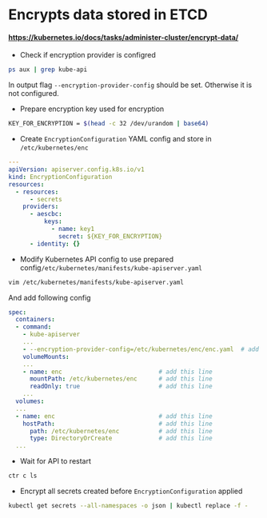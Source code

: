 # Encrypts data stored in ETCD
#### https://kubernetes.io/docs/tasks/administer-cluster/encrypt-data/

- Check if encryption provider is configred

```bash
ps aux | grep kube-api
```

In output flag `--encryption-provider-config` should be set. Otherwise it is not configured.

- Prepare encryption key used for encryption

```bash
KEY_FOR_ENCRYPTION = $(head -c 32 /dev/urandom | base64)
```

- Create `EncryptionConfiguration` YAML config and store in `/etc/kubernetes/enc`
```YAML
---
apiVersion: apiserver.config.k8s.io/v1
kind: EncryptionConfiguration
resources:
  - resources:
      - secrets
    providers:
      - aescbc:
          keys:
            - name: key1
              secret: ${KEY_FOR_ENCRYPTION}
      - identity: {}
```

- Modify Kubernetes API config to use prepared config`/etc/kubernetes/manifests/kube-apiserver.yaml`

```bash
vim /etc/kubernetes/manifests/kube-apiserver.yaml
```

And add following config
```YAML
spec:
  containers:
  - command:
    - kube-apiserver
    ...
    - --encryption-provider-config=/etc/kubernetes/enc/enc.yaml  # add this line
    volumeMounts:
    ...
    - name: enc                           # add this line
      mountPath: /etc/kubernetes/enc      # add this line
      readOnly: true                      # add this line
    ...
  volumes:
  ...
  - name: enc                             # add this line
    hostPath:                             # add this line
      path: /etc/kubernetes/enc           # add this line
      type: DirectoryOrCreate             # add this line
  ...
```

- Wait for API to restart

```bash
ctr c ls
```

- Encrypt all secrets created before `EncryptionConfiguration` applied

```bash
kubectl get secrets --all-namespaces -o json | kubectl replace -f -
```